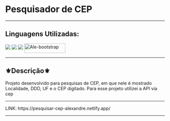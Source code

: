 <h1>Pesquisador de CEP </h1>
<hr>
<h2>Linguagens Utilizadas:</h2>

<div style="display: inline_block">
  <img src="https://img.shields.io/badge/HTML5-E34F26?style=for-the-badge&logo=html5&logoColor=white"></img> 
  <img src="https://img.shields.io/badge/Sass-CC6699?style=for-the-badge&logo=sass&logoColor=white"></img>
  <img src="https://img.shields.io/badge/JavaScript-F7DF1E?style=for-the-badge&logo=javascript&logoColor=black"></img>
   <img align="center" alt="Ale-bootstrap" height="30" width="130" src="https://img.shields.io/badge/Bootstrap-563D7C?style=for-the-badge&logo=bootstrap&logoColor=white">
</div>
<hr>
<h2>⚜️Descrição⚜️</h2>
<p>Projeto desenvolvido para pesquisas de CEP, em que nele é mostrado Localidade, DDD, UF e o CEP digitado. Para esse projeto utilizei a API via cep </p>
<hr>
LINK: https://pesquisar-cep-alexandre.netlify.app/
<hr>
